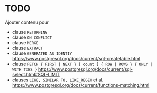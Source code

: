 # TODO

Ajouter contenu pour

- clause `RETURNING`
- clause `ON CONFLICT`
- clause `MERGE`
- clause `EXTRACT`
- clause `GENERATED AS IDENTIY` <https://www.postgresql.org/docs/current/sql-createtable.html>
- clause `FETCH { FIRST | NEXT } [ count ] { ROW | ROWS } { ONLY | WITH TIES }` <https://www.postgresql.org/docs/current/sql-select.html#SQL-LIMIT>
- clauses `LIKE, SIMILAR TO, LIKE_REGEX` et al. <https://www.postgresql.org/docs/current/functions-matching.html>

